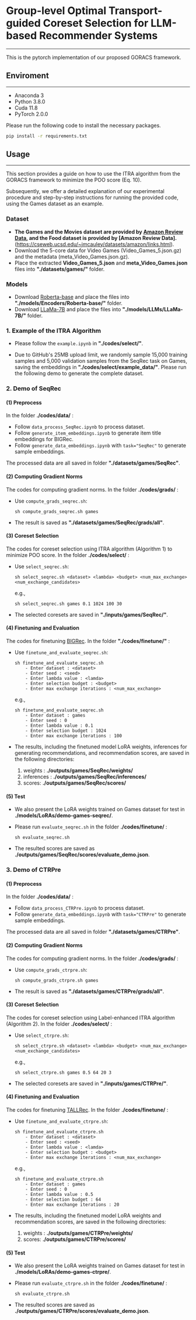 # Group-level Optimal Transport-guided Coreset Selection for LLM-based Recommender Systems

---

This is the pytorch implementation of our proposed GORACS framework.


## Enviroment
---

* Anaconda 3
* Python 3.8.0
* Cuda 11.8
* PyTorch 2.0.0

Please run the following code to install the necessary packages.

```bash
pip install -r requirements.txt
```

## Usage
---

This section provides a guide on how to use the ITRA algorithm from the GORACS framework to minimize the POO score (Eq. 10). 

Subsequently, we offer a detailed explanation of our experimental procedure and step-by-step instructions for running the provided code, using the Games dataset as an example.

### Dataset

* **The Games and the Movies dataset are provided by [Amazon Review Data](https://cseweb.ucsd.edu/~jmcauley/datasets/amazon_v2/), and the Food dataset is provided by [Amazon Review Data].**(https://cseweb.ucsd.edu/~jmcauley/datasets/amazon/links.html).
* Download the 5-core data for Video Games (Video_Games_5.json.gz) and the metadata (meta_Video_Games.json.gz). 
* Place the extracted **Video_Games_5.json** and **meta_Video_Games.json** files into **"./datasets/games/"** folder.

### Models

* Download [Roberta-base](https://huggingface.co/FacebookAI/roberta-base) and place the files into **"./models/Encoders/Roberta-base/"** folder. 
* Download [LLaMa-7B](https://huggingface.co/huggyllama/llama-7b) and place the files into **"./models/LLMs/LLaMa-7B/"** folder.


### 1. Example of the ITRA Algorithm

* Please follow the ```example.ipynb``` in **"./codes/select/"**. 

* Due to GitHub's 25MB upload limit, we randomly sample 15,000 training samples and 5,000 validation samples from the SeqRec task on Games, saving the embeddings in **"./codes/select/example_data/"**. Please run the following demo to generate the complete dataset.


### 2. Demo of SeqRec

#### (1) Preprocess

In the folder **./codes/data/** :

* Follow ```data_process_SeqRec.ipynb``` to process dataset. 
* Follow ```generate_item_embeddings.ipynb``` to generate item title embeddings for BIGRec.
* Follow ```generate_data_embeddings.ipynb``` with ```task="SeqRec"``` to generate sample embeddings.

The processed data are all saved in folder **"./datasets/games/SeqRec"**.

#### (2) Computing Gradient Norms

The codes for computing gradient norms. In the folder **./codes/grads/** :

* Use ```compute_grads_seqrec.sh```: 
    
    ```shell
    sh compute_grads_seqrec.sh games
    ```
* The result is saved as **"./datasets/games/SeqRec/grads/all"**.

#### (3) Coreset Selection

The codes for coreset selection using ITRA algorithm (Algorithm 1) to minimize POO score. In the folder **./codes/select/** :

* Use ```select_seqrec.sh```: 
    ```shell
    sh select_seqrec.sh <dataset> <lambda> <budget> <num_max_exchange> <num_exchange_candidates>
    ```
    e.g., 
    ```shell
    sh select_seqrec.sh games 0.1 1024 100 30
    ```

* The selected coresets are saved in **"./inputs/games/SeqRec/"**.


#### (4) Finetuning and Evaluation


The codes for finetuning [BIGRec](https://github.com/SAI990323/BIGRec). In the folder **"./codes/finetune/"** :

* Use ```finetune_and_evaluate_seqrec.sh```: 
    ```shell
    sh finetune_and_evaluate_seqrec.sh
        - Enter dataset : <dataset>
        - Enter seed : <seed>
        - Enter lambda value : <lamda>
        - Enter selection budget : <budget>
        - Enter max exchange iterations : <num_max_exchange>
    ```
    e.g., 
    ```shell
    sh finetune_and_evaluate_seqrec.sh
        - Enter dataset : games
        - Enter seed : 0
        - Enter lambda value : 0.1
        - Enter selection budget : 1024
        - Enter max exchange iterations : 100
    ```

* The results, including the finetuned model LoRA weights, inferences for generating recommendations, and recommendation scores, are saved in the following directories:
  
    1. weights : **./outputs/games/SeqRec/weights/**
    2. inferences : **./outputs/games/SeqRec/inferences/**
    3. scores: **./outputs/games/SeqRec/scores/**

#### (5) Test

* We also present the LoRA weights trained on Games dataset for test in **./models/LoRAs/demo-games-seqrec/**.
* Please run ```evaluate_seqrec.sh``` in the folder **./codes/finetune/** :
  
  ```shell
  sh evaluate_seqrec.sh
  ```

* The resulted scores are saved as **./outputs/games/SeqRec/scores/evaluate_demo.json**.

### 3. Demo of CTRPre

#### (1) Preprocess

In the folder **./codes/data/** :

* Follow ```data_process_CTRPre.ipynb``` to process dataset. 
* Follow ```generate_data_embeddings.ipynb``` with ```task="CTRPre"``` to generate sample embeddings.

The processed data are all saved in folder **"./datasets/games/CTRPre"**.

#### (2) Computing Gradient Norms

The codes for computing gradient norms. In the folder **./codes/grads/** :

* Use ```compute_grads_ctrpre.sh```: 
    
    ```shell
    sh compute_grads_ctrpre.sh games
    ```
* The result is saved as **"./datasets/games/CTRPre/grads/all"**.

#### (3) Coreset Selection

The codes for coreset selection using Label-enhanced ITRA algorithm (Algorithm 2). In the folder **./codes/select/** :

* Use ```select_ctrpre.sh```: 
    ```shell
    sh select_ctrpre.sh <dataset> <lambda> <budget> <num_max_exchange> <num_exchange_candidates>
    ```
    e.g., 
    ```shell
    sh select_ctrpre.sh games 0.5 64 20 3
    ```

* The selected coresets are saved in **"./inputs/games/CTRPre/"**.


#### (4) Finetuning and Evaluation


The codes for finetuning [TALLRec](https://github.com/SAI990323/TALLRec). In the folder **./codes/finetune/** :

* Use ```finetune_and_evaluate_ctrpre.sh```: 
    ```shell
    sh finetune_and_evaluate_ctrpre.sh
        - Enter dataset : <dataset>
        - Enter seed : <seed>
        - Enter lambda value : <lamda>
        - Enter selection budget : <budget>
        - Enter max exchange iterations : <num_max_exchange>
    ```
    e.g., 
    ```shell
    sh finetune_and_evaluate_ctrpre.sh
        - Enter dataset : games
        - Enter seed : 0
        - Enter lambda value : 0.5
        - Enter selection budget : 64
        - Enter max exchange iterations : 20
    ```

* The results, including the finetuned model LoRA weights and recommendation scores, are saved in the following directories:
  
    1. weights : **./outputs/games/CTRPre/weights/**
    2. scores: **./outputs/games/CTRPre/scores/**


#### (5) Test

* We also present the LoRA weights trained on Games dataset for test in **./models/LoRAs/demo-games-ctrpre/**.
* Please run ```evaluate_ctrpre.sh``` in the folder **./codes/finetune/** :
  
  ```shell
  sh evaluate_ctrpre.sh
  ```
  
* The resulted scores are saved as **./outputs/games/CTRPre/scores/evaluate_demo.json**.

